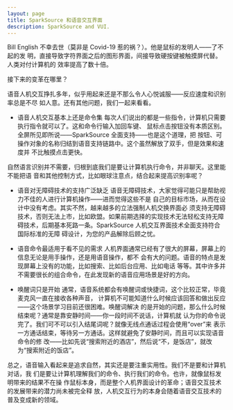 ```yaml
---
layout: page
title: SparkSource 和语音交互界面
description: SparkSource and VUI.
---
```



Bill English 不幸去世（莫非是 Covid-19 惹的祸？）。他是鼠标的发明人——了不起的发
明，直接导致字符界面之后的图形界面，间接导致硬按键被触摸屏代替。人类对付计算机的
效率提高了数十倍。

接下来的变革在哪里？

语音人机交互挣扎多年，似乎用起来还是不那么令人心悦诚服——反应速度和识别率总是不尽
如人意。还有其他问题，我们一起来看看。

- 语音人机交互基本上还是命令集
每次人们说出的都是一些指令，计算机只需要执行指令就可以了。这和命令行输入加回车键、
鼠标点击按钮没有本质区别。全屏所见即所说——SparkSource 全面支持——也是这个道理，把
按钮、可操作对象的名称归结到语音支持链路中。这个虽然解放了双手，但是效果和速度并
不比触摸点击更快。

自然语言识别并不需要，归根到底我们是要让计算机执行命令，并非聊天。这里能不能把语
音和其他控制方式，比如眼球注意点，结合起来提高识别率呢？

- 语音对无障碍技术的支持广泛缺乏
语音无障碍技术，大家觉得可能只是帮助视力不佳的人进行计算机操作——进而觉得这些不是
自己的目标市场，从而在设计中没有考虑。其实不然，越来越多的立法强制人机交换界面必
须支持无障碍技术，否则无法上市，比如欧盟。如果前期选择的实现技术无法轻松支持无障
碍技术，后期基本死路一条。SparkSource 人机交互界面技术全面支持符合国际标准的无障
碍设计，为您的产品解除后顾之忧。

- 语音命令最适用于看不见的需求
人机界面通常已经有了很大的屏幕，屏幕上的信息无论是用手操作，还是用语音操作，都不
会有大的问题。语音的特点是发现屏幕上没有的功能，比如搜索、比如后台应用、比如电话
等等。其中许多并不需要很长的组合命令，在此发现新的语音应用场景是好的方向。

- 唤醒词只是开始
通常，语音系统都会有唤醒词或快捷词，这个比较正常，毕竟麦克风一直在接收各种声音，
计算机不可能知道什么时候应该回答和做出反应——这个场景学习目前还很困难。唤醒词解决
的是开始的问题，那么什么时候结束呢？通常是靠安静时间——你一段时间不说话，计算机就
认为你的命令说完了。我们可不可以引入结尾词呢？就像无线点通话过程会使用“over”来
表示一方通话结束，等待另一方通话。这样就避免了安静时间，而且可以实现语音命令的修
改——比如先说“搜索附近的酒店”，然后说“不，是饭店”，就改为“搜索附近的饭店”。

总之，语音输入看起来是追求自然，其实还是要注重实用性。我们不是要和计算机对话，我
们是要让计算机理解我们的命令、执行我们的命令。也许，就像鼠标发明带来的结果不在操
作鼠标本身，而是整个人机界面设计的革命；语音交互技术的发展带来的潜力尚未被完全释
放，人机交互行为的本身会随着语音交互技术的普及变成新的领域。
